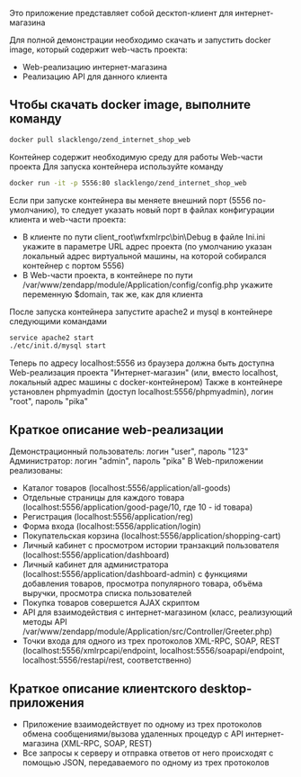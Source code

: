 Это приложение представляет собой десктоп-клиент для интернет-магазина

Для полной демонстрации необходимо скачать и запустить docker image, который содержит web-часть проекта:
 - Web-реализацию интернет-магазина
 - Реализацию API для данного клиента

## Чтобы скачать docker image, выполните команду
``` bash 
docker pull slacklengo/zend_internet_shop_web
```

Контейнер содержит необходимую среду для работы Web-части проекта
Для запуска контейнера используйте команду
``` bash
docker run -it -p 5556:80 slacklengo/zend_internet_shop_web
```
Если при запуске контейнера вы меняете внешний порт (5556 по-умолчанию), то следует указать новый порт в файлах конфигурации клиента и web-части проекта:
 - В клиенте по пути client_root\wfxmlrpc\bin\Debug в файле Ini.ini укажите в параметре URL адрес проекта (по умолчанию указан локальный адрес виртуальной машины, на которой собирался контейнер с портом 5556)
 - В Web-части проекта, в контейнере по пути /var/www/zendapp/module/Application/config/config.php укажите переменную $domain, так же, как для клиента

После запуска контейнера запустите apache2 и mysql в контейнере следующими командами
``` bash
service apache2 start
./etc/init.d/mysql start
```
Теперь по адресу localhost:5556 из браузера должна быть доступна Web-реализация проекта "Интернет-магазин" (или, вместо localhost, локальный адрес машины с docker-контейнером)
Также в контейнере установлен phpmyadmin (доступ localhost:5556/phpmyadmin), логин "root", пароль "pika"

## Краткое описание web-реализации
Демонстрационный пользователь: логин "user", пароль "123"
Администратор: логин "admin", пароль "pika"
В Web-приложении реализованы:
 - Каталог товаров (localhost:5556/application/all-goods)
 - Отдельные страницы для каждого товара (localhost:5556/application/good-page/10, где 10 - id товара)
 - Регистрация (localhost:5556/application/reg)
 - Форма входа (localhost:5556/application/login)
 - Покупательская корзина (localhost:5556/application/shopping-cart)
 - Личный кабинет с просмотром истории транзакций пользователя (localhost:5556/application/dashboard)
 - Личный кабинет для администратора (localhost:5556/application/dashboard-admin) с функциями добавления товаров, просмотра популярного товара, объёма выручки, просмотра списка пользователей
 - Покупка товаров совершется AJAX скриптом
 - API для взаимодействия с интернет-магазином (класс, реализующий методы API /var/www/zendapp/module/Application/src/Controller/Greeter.php)
 - Точки входа для одного из трех протоколов XML-RPC, SOAP, REST (localhost:5556/xmlrpcapi/endpoint, localhost:5556/soapapi/endpoint, localhost:5556/restapi/rest, соответственно)
 
 ## Краткое описание клиентского desktop-приложения
  - Приложение взаимодействует по одному из трех протоколов обмена сообщениями/вызова удаленных процедур с API интернет-магазина (XML-RPC, SOAP, REST)
  - Все запросы к серверу и отправка ответов от него происходят с помощью JSON, передаваемого по одному из трех протоколов
